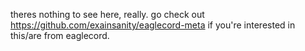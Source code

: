 theres nothing to see here, really. go check out https://github.com/exainsanity/eaglecord-meta if you're interested in this/are from eaglecord.
